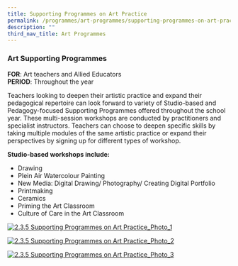 ```yaml
---
title: Supporting Programmes on Art Practice
permalink: /programmes/art-programmes/supporting-programmes-on-art-practice/
description: ""
third_nav_title: Art Programmes
---
```

### Art Supporting Programmes

**FOR**: Art teachers and Allied Educators  
**PERIOD**: Throughout the year  
 
 
Teachers looking to deepen their artistic practice and expand their pedagogical repertoire can look forward to variety of Studio-based and Pedagogy-focused Supporting Programmes offered throughout the school year. These multi-session workshops are conducted by practitioners and specialist instructors. Teachers can choose to deepen specific skills by taking multiple modules of the same artistic practice or expand their perspectives by signing up for different types of workshop.  
  
**Studio-based workshops include:**
*   Drawing
*   Plein Air Watercolour Painting
*   New Media: Digital Drawing/ Photography/ Creating Digital Portfolio
*   Printmaking
*   Ceramics
*   Priming the Art Classroom
*   Culture of Care in the Art Classroom

[![2.3.5 Supporting Programmes on Art Practice_Photo_1](https://academyofsingaporeteachers.moe.edu.sg/images/librariesprovider4/default-album/2-3-5-supporting-programmes-on-art-practice_photo_1.jpg?sfvrsn=75c8b0f0_0)](https://academyofsingaporeteachers.moe.edu.sg/images/librariesprovider4/default-album/2-3-5-supporting-programmes-on-art-practice_photo_1.jpg?sfvrsn=75c8b0f0_0)

[![2.3.5 Supporting Programmes on Art Practice_Photo_2](https://academyofsingaporeteachers.moe.edu.sg/images/librariesprovider4/default-album/2-3-5-supporting-programmes-on-art-practice_photo_2.jpg?sfvrsn=26b2900_0)](https://academyofsingaporeteachers.moe.edu.sg/images/librariesprovider4/default-album/2-3-5-supporting-programmes-on-art-practice_photo_2.jpg?sfvrsn=26b2900_0)

[![2.3.5 Supporting Programmes on Art Practice_Photo_3](https://academyofsingaporeteachers.moe.edu.sg/images/librariesprovider4/default-album/2-3-5-supporting-programmes-on-art-practice_photo_3.jpg?sfvrsn=6e80cc19_0)](https://academyofsingaporeteachers.moe.edu.sg/images/librariesprovider4/default-album/2-3-5-supporting-programmes-on-art-practice_photo_3.jpg?sfvrsn=6e80cc19_0)